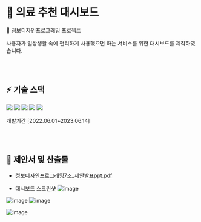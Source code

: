 # 🏥 의료 추천 대시보드

🏫 정보디자인프로그래밍 프로젝트

사용자가 일상생활 속에 편리하게 사용했으면 하는 서비스를 위한 대시보드를 제작하였습니다.


<br/>
<br/>

## ⚡ 기술 스택
<img src="https://img.shields.io/badge/react-61DAFB?style=for-the-badge&logo=react&logoColor=white"> <img src="https://img.shields.io/badge/chartdotjs-FF6384?style=for-the-badge&logo=chartdotjs&logoColor=white"> <img src="https://img.shields.io/badge/leaflet-199900?style=for-the-badge&logo=leaflet&logoColor=white"> <img src="https://img.shields.io/badge/d3dotjs-F9A03C?style=for-the-badge&logo=d3dotjs&logoColor=white"> <img src="https://img.shields.io/badge/axios-5A29E4?style=for-the-badge&logo=axios&logoColor=white">

개발기간 [2022.06.01~2023.06.14]

<br/>
<br/>

## 💉 제안서 및 산출물

- [정보디자인프로그래밍7조_제안발표ppt.pdf](https://github.com/kimdayeon37/Medical_Dashboard/files/13291170/7._.ppt.pdf)

- 대시보드 스크린샷
![image](https://github.com/kimdayeon37/Medical_Dashboard/assets/93921784/ee976d41-f820-468c-a776-211c7002e50d)

![image](https://github.com/kimdayeon37/Medical_Dashboard/assets/93921784/6355ad18-f305-40cf-9945-1ee71595d4f3)
![image](https://github.com/kimdayeon37/Medical_Dashboard/assets/93921784/c120dd3e-dc16-4f8e-ad0b-fc8db14960df)

![image](https://github.com/kimdayeon37/Medical_Dashboard/assets/93921784/188418f4-8ff2-4f58-b471-230c961bfe06)
